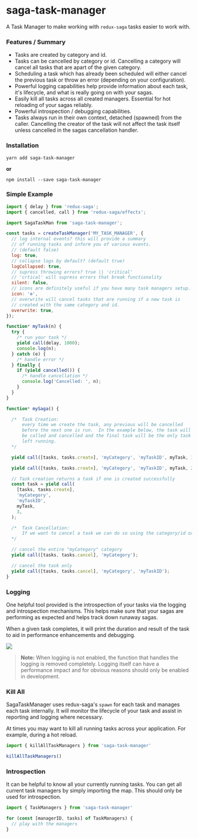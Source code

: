 # saga-task-manager

A Task Manager to make working with `redux-saga` tasks easier to work with.  

### Features / Summary

 - Tasks are created by category and id.  
 - Tasks can be cancelled by category or id.  Cancelling a category will cancel all tasks that are apart of the given category.
 - Scheduling a task which has already been scheduled will either
 cancel the previous task or throw an error (depending on your configuration).
 - Powerful logging capabilities help provide information about each
 task, it's lifecycle, and what is really going on with your sagas.
 - Easily kill all tasks across all created managers.  Essential for hot reloading of your sagas reliably.
 - Powerful introspection / debugging capabilities.
 - Tasks always run in their own context, detached (spawned) from
 the caller.  Cancelling the creator of the task will not affect the
 task itself unless cancelled in the sagas cancellation handler.

### Installation

```
yarn add saga-task-manager
```

**or**

```
npm install --save saga-task-manager
```


### Simple Example

```js
import { delay } from 'redux-saga';
import { cancelled, call } from 'redux-saga/effects';

import SagaTaskMan from 'saga-task-manager';

const tasks = createTaskManager('MY_TASK_MANAGER', {
  // log internal events? this will provide a summary
  // of running tasks and inform you of various events.
  // (default false)
  log: true,
  // collapse logs by default? (default true)
  logCollapsed: true,
  // supress throwing errors? true || 'critical'
  // 'crtical' will supress errors that break functionality
  silent: false,
  // icons are definitely useful if you have many task managers setup.
  icon: '❇️',
  // overwrite will cancel tasks that are running if a new task is
  // created with the same category and id.
  overwrite: true,
});

function* myTask(n) {
  try {
    /* run your task */
    yield call(delay, 1000);
    console.log(n);
  } catch (e) {
    /* handle error */
  } finally {
    if (yield cancelled()) {
      /* handle cancellation */
      console.log('Cancelled: ', n);
    }
  }
}

function* mySaga() {

  /*  Task Creation:
      every time we create the task, any previous will be cancelled
      before the next one is run.  In the example below, the task will
      be called and cancelled and the final task will be the only task
      left running.
  */

  yield call([tasks, tasks.create], 'myCategory', 'myTaskID', myTask, 1);

  yield call([tasks, tasks.create], 'myCategory', 'myTaskID', myTask, 2);

  // Task creation returns a task if one is created successfully
  const task = yield call(
    [tasks, tasks.create],
    'myCategory',
    'myTaskID',
    myTask,
    3,
  );

  /*  Task Cancellation:
      If we want to cancel a task we can do so using the category/id or we can cancel an entire category of tasks by just providing the category
  */

  // cancel the entire "myCategory" category
  yield call([tasks, tasks.cancel], 'myCategory');

  // cancel the task only
  yield call([tasks, tasks.cancel], 'myCategory', 'myTaskID');
}


```

### Logging

One helpful tool provided is the introspection of your tasks via the
logging and introspection mechanisms.  This helps make sure that your
sagas are performing as expected and helps track down runaway sagas.

When a given task completes, it will print the duration and result of
the task to aid in performance enhancements and debugging.

![](https://user-images.githubusercontent.com/15365418/28146988-5adc2aa8-6732-11e7-8636-c7a4439000dd.png)

> **Note:** When logging is not enabled, the function that handles the
> logging is removed completely. Logging itself can have a performance
> impact and for obvious reasons should only be enabled in development.

### Kill All

SagaTaskManager uses redux-saga's `spawn` for each task and manages each task internally.  It will monitor the lifecycle of your task and
assist in reporting and logging where necessary.

At times you may want to kill all running tasks across your application.  For example, during a hot reload.  

```js
import { killAllTaskManagers } from 'saga-task-manager'

killAllTaskManagers()
```

### Introspection

It can be helpful to know all your currently running tasks.  You can
get all current task managers by simply importing the map.  This should
only be used for introspection.

```js
import { TaskManagers } from 'saga-task-manager'

for (const [managerID, tasks] of TaskManagers) {
  // play with the managers
}
```
